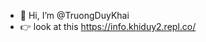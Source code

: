 - 👋 Hi, I’m @TruongDuyKhai
-  👉 look at this https://info.khiduy2.repl.co/
<!---
TruongDuyKhai/TruongDuyKhai is a ✨ special ✨ repository because its `README.md` (this file) appears on your GitHub profile.
You can click the Preview link to take a look at your changes.
--->
